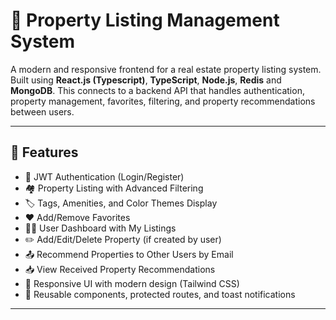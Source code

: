 # 🏡 Property Listing Management System 

A modern and responsive frontend for a real estate property listing system. Built using **React.js (Typescript)**, **TypeScript**, **Node.js**, **Redis** and **MongoDB**. This connects to a backend API that handles authentication, property management, favorites, filtering, and property recommendations between users.

---

## 🚀 Features

- 🔐 JWT Authentication (Login/Register)
- 🏘️ Property Listing with Advanced Filtering
- 🏷️ Tags, Amenities, and Color Themes Display
- ❤️ Add/Remove Favorites
- 🧑‍💼 User Dashboard with My Listings
- ✏️ Add/Edit/Delete Property (if created by user)
- 📤 Recommend Properties to Other Users by Email
- 📥 View Received Property Recommendations
- 📱 Responsive UI with modern design (Tailwind CSS)
- 🧩 Reusable components, protected routes, and toast notifications

---

